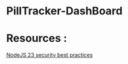 # PillTracker-DashBoard

# Resources : 
[NodeJS 23 security best practices](https://medium.com/@nodepractices/were-under-attack-23-node-js-security-best-practices-e33c146cb87d)